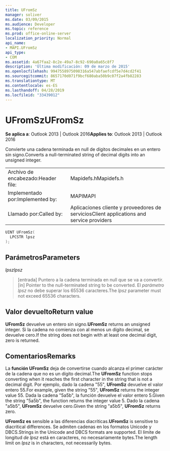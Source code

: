 ```yaml
---
title: UFromSz
manager: soliver
ms.date: 03/09/2015
ms.audience: Developer
ms.topic: reference
ms.prod: office-online-server
localization_priority: Normal
api_name:
- MAPI.UFromSz
api_type:
- COM
ms.assetid: 4a67faa2-8c2e-49a7-8c92-690a0a65c8f7
description: 'Última modificación: 09 de marzo de 2015'
ms.openlocfilehash: 9947558975098316a547abfaefcdf5e7d4cd2f41
ms.sourcegitcommit: 8657170d071f9bcf680aba50b9c07f2a4fb82283
ms.translationtype: MT
ms.contentlocale: es-ES
ms.lasthandoff: 04/28/2019
ms.locfileid: "33439012"
---
```

# <a name="ufromsz"></a><span data-ttu-id="97284-103">UFromSz</span><span class="sxs-lookup"><span data-stu-id="97284-103">UFromSz</span></span>

  
  
<span data-ttu-id="97284-104">**Se aplica a**: Outlook 2013 | Outlook 2016</span><span class="sxs-lookup"><span data-stu-id="97284-104">**Applies to**: Outlook 2013 | Outlook 2016</span></span> 
  
<span data-ttu-id="97284-105">Convierte una cadena terminada en null de dígitos decimales en un entero sin signo.</span><span class="sxs-lookup"><span data-stu-id="97284-105">Converts a null-terminated string of decimal digits into an unsigned integer.</span></span> 
  
|||
|:-----|:-----|
|<span data-ttu-id="97284-106">Archivo de encabezado:</span><span class="sxs-lookup"><span data-stu-id="97284-106">Header file:</span></span>  <br/> |<span data-ttu-id="97284-107">Mapidefs.h</span><span class="sxs-lookup"><span data-stu-id="97284-107">Mapidefs.h</span></span>  <br/> |
|<span data-ttu-id="97284-108">Implementado por:</span><span class="sxs-lookup"><span data-stu-id="97284-108">Implemented by:</span></span>  <br/> |<span data-ttu-id="97284-109">MAPI</span><span class="sxs-lookup"><span data-stu-id="97284-109">MAPI</span></span>  <br/> |
|<span data-ttu-id="97284-110">Llamado por:</span><span class="sxs-lookup"><span data-stu-id="97284-110">Called by:</span></span>  <br/> |<span data-ttu-id="97284-111">Aplicaciones cliente y proveedores de servicios</span><span class="sxs-lookup"><span data-stu-id="97284-111">Client applications and service providers</span></span>  <br/> |
   
```cpp
UINT UFromSz(
  LPCSTR lpsz
);
```

## <a name="parameters"></a><span data-ttu-id="97284-112">Parámetros</span><span class="sxs-lookup"><span data-stu-id="97284-112">Parameters</span></span>

 <span data-ttu-id="97284-113">_lpsz_</span><span class="sxs-lookup"><span data-stu-id="97284-113">_lpsz_</span></span>
  
> <span data-ttu-id="97284-114">[entrada] Puntero a la cadena terminada en null que se va a convertir.</span><span class="sxs-lookup"><span data-stu-id="97284-114">[in] Pointer to the null-terminated string to be converted.</span></span> <span data-ttu-id="97284-115">El  _parámetro lpsz_ no debe superar los 65536 caracteres.</span><span class="sxs-lookup"><span data-stu-id="97284-115">The  _lpsz_ parameter must not exceed 65536 characters.</span></span> 
    
## <a name="return-value"></a><span data-ttu-id="97284-116">Valor devuelto</span><span class="sxs-lookup"><span data-stu-id="97284-116">Return value</span></span>

 <span data-ttu-id="97284-117">**UFromSz** devuelve un entero sin signo.</span><span class="sxs-lookup"><span data-stu-id="97284-117">**UFromSz** returns an unsigned integer.</span></span> <span data-ttu-id="97284-118">Si la cadena no comienza con al menos un dígito decimal, se devuelve cero.</span><span class="sxs-lookup"><span data-stu-id="97284-118">If the string does not begin with at least one decimal digit, zero is returned.</span></span> 
  
## <a name="remarks"></a><span data-ttu-id="97284-119">Comentarios</span><span class="sxs-lookup"><span data-stu-id="97284-119">Remarks</span></span>

<span data-ttu-id="97284-120">La **función UFromSz** deja de convertirse cuando alcanza el primer carácter de la cadena que no es un dígito decimal.</span><span class="sxs-lookup"><span data-stu-id="97284-120">The **UFromSz** function stops converting when it reaches the first character in the string that is not a decimal digit.</span></span> <span data-ttu-id="97284-121">Por ejemplo, dado la cadena "55", **UFromSz** devuelve el valor entero 55.</span><span class="sxs-lookup"><span data-stu-id="97284-121">For example, given the string "55", **UFromSz** returns the integer value 55.</span></span> <span data-ttu-id="97284-122">Dada la cadena "5a5b", la función devuelve el valor entero 5.</span><span class="sxs-lookup"><span data-stu-id="97284-122">Given the string "5a5b", the function returns the integer value 5.</span></span> <span data-ttu-id="97284-123">Dado la cadena "a5b5", **UFromSz** devuelve cero.</span><span class="sxs-lookup"><span data-stu-id="97284-123">Given the string "a5b5", **UFromSz** returns zero.</span></span> 
  
 <span data-ttu-id="97284-124">**UFromSz es** sensible a las diferencias diacríticas.</span><span class="sxs-lookup"><span data-stu-id="97284-124">**UFromSz** is sensitive to diacritical differences.</span></span> <span data-ttu-id="97284-125">Se admiten cadenas en los formatos Unicode y DBCS.</span><span class="sxs-lookup"><span data-stu-id="97284-125">Strings in the Unicode and DBCS formats are supported.</span></span> <span data-ttu-id="97284-126">El límite de longitud  _de lpsz_ está en caracteres, no necesariamente bytes.</span><span class="sxs-lookup"><span data-stu-id="97284-126">The length limit on  _lpsz_ is in characters, not necessarily bytes.</span></span> 
  

